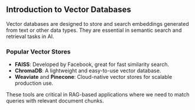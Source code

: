 ## Introduction to Vector Databases

Vector databases are designed to store and search embeddings generated from text or other data types.
They are essential in semantic search and retrieval tasks in AI.

### Popular Vector Stores

- **FAISS**: Developed by Facebook, great for fast similarity search.
- **ChromaDB**: A lightweight and easy-to-use vector database.
- **Weaviate** and **Pinecone**: Cloud-native vector stores for scalable production use.

These tools are critical in RAG-based applications where we need to match queries with relevant document chunks.
